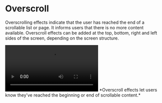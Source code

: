 # Overscroll

Overscrolling effects indicate that the user has reached the end of a scrollable list or page. It informs users that there is no more content available. Overscroll effects can be added at the top, bottom, right and left sides of the screen, depending on the screen structure.

<video controls>
  <source src="media/9.7.overscroll.mp4" type=video/mp4>
</video>  
*Overscroll effects let users know they’ve reached the beginning or end of scrollable content.*

